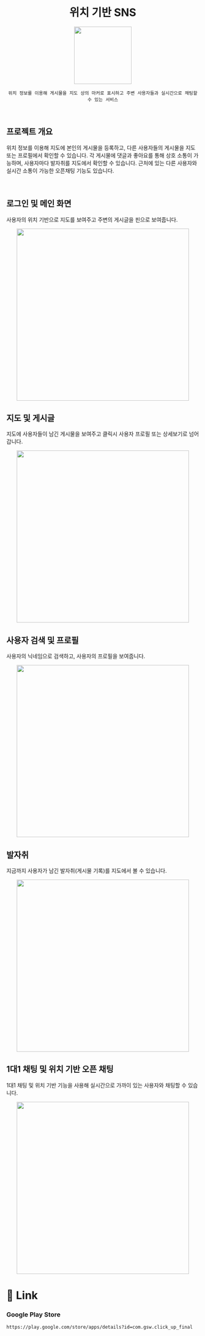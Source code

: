 <div align="center">

# **위치 기반 SNS**

<img src="https://github.com/goseungwon/click_up/assets/85796588/f9ef360d-35d4-4bb9-a179-aac17f7c1782" width="150px"><br>



    위치 정보를 이용해 게시물을 지도 상의 마커로 표시하고 주변 사용자들과 실시간으로 채팅할 수 있는 서비스

</div>

<br>


## 프로젝트 개요

위치 정보를 이용해 지도에 본인의 게시물을 등록하고, 다른 사용자들의 게시물을 지도 또는 프로필에서 확인할 수 있습니다. 각 게시물에 댓글과 좋아요를 통해 상호 소통이 가능하며, 사용자마다 발자취를 지도에서 확인할 수 있습니다. 근처에 있는 다른 사용자와 실시간 소통이 가능한 오픈채팅 기능도 있습니다.

<br/>

## 로그인 및 메인 화면

사용자의 위치 기반으로 지도를 보여주고 주변의 게시글을 핀으로 보여줍니다.

<p align="center"><img src="https://github.com/goseungwon/click_up/assets/85796588/07e0d5e3-bf05-4de2-a440-cffc0c476d7e" height="450px"> </p>

## 지도 및 게시글

지도에 사용자들이 남긴 게시물을 보여주고 클릭시 사용자 프로필 또는 상세보기로 넘어갑니다.

<p align="center"><img src="https://github.com/goseungwon/click_up/assets/85796588/880a960b-c45e-4a04-9845-5addacd950f1" height="450px"> </p>

## 사용자 검색 및 프로필

사용자의 닉네임으로 검색하고, 사용자의 프로필을 보여줍니다.

<p align="center"><img src="https://github.com/goseungwon/click_up/assets/85796588/9d9a10fa-8fd8-4181-a5db-6e1d827708f2" height="450px"> </p>


## 발자취

지금까지 사용자가 남긴 발자취(게시물 기록)를 지도에서 볼 수 있습니다.

<p align="center"><img src="https://github.com/goseungwon/click_up/assets/85796588/05893bbf-9316-45c1-b78f-b6490ba6278e" height="450px"> </p>

## 1대1 채팅 및 위치 기반 오픈 채팅

1대1 채팅 및 위치 기반 기능을 사용해 실시간으로 가까이 있는 사용자와 채팅할 수 있습니다.

<p align="center"><img src="https://github.com/goseungwon/click_up/assets/85796588/9e7eec3a-08e4-4b89-9727-d0da88c24ade" height="450px"> </p>


# 📎 Link
### Google Play Store

`https://play.google.com/store/apps/details?id=com.gsw.click_up_final`
